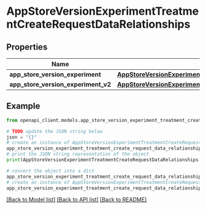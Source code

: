 # AppStoreVersionExperimentTreatmentCreateRequestDataRelationships


## Properties

Name | Type | Description | Notes
------------ | ------------- | ------------- | -------------
**app_store_version_experiment** | [**AppStoreVersionExperimentTreatmentRelationshipsAppStoreVersionExperiment**](AppStoreVersionExperimentTreatmentRelationshipsAppStoreVersionExperiment.md) |  | [optional] 
**app_store_version_experiment_v2** | [**AppStoreVersionExperimentTreatmentRelationshipsAppStoreVersionExperiment**](AppStoreVersionExperimentTreatmentRelationshipsAppStoreVersionExperiment.md) |  | [optional] 

## Example

```python
from openapi_client.models.app_store_version_experiment_treatment_create_request_data_relationships import AppStoreVersionExperimentTreatmentCreateRequestDataRelationships

# TODO update the JSON string below
json = "{}"
# create an instance of AppStoreVersionExperimentTreatmentCreateRequestDataRelationships from a JSON string
app_store_version_experiment_treatment_create_request_data_relationships_instance = AppStoreVersionExperimentTreatmentCreateRequestDataRelationships.from_json(json)
# print the JSON string representation of the object
print(AppStoreVersionExperimentTreatmentCreateRequestDataRelationships.to_json())

# convert the object into a dict
app_store_version_experiment_treatment_create_request_data_relationships_dict = app_store_version_experiment_treatment_create_request_data_relationships_instance.to_dict()
# create an instance of AppStoreVersionExperimentTreatmentCreateRequestDataRelationships from a dict
app_store_version_experiment_treatment_create_request_data_relationships_from_dict = AppStoreVersionExperimentTreatmentCreateRequestDataRelationships.from_dict(app_store_version_experiment_treatment_create_request_data_relationships_dict)
```
[[Back to Model list]](../README.md#documentation-for-models) [[Back to API list]](../README.md#documentation-for-api-endpoints) [[Back to README]](../README.md)


